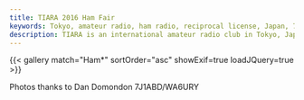```yaml
---
title: TIARA 2016 Ham Fair
keywords: Tokyo, amateur radio, ham radio, reciprocal license, Japan, 7J1YAA
description: TIARA is an international amateur radio club in Tokyo, Japan.
---
```


{{< gallery match="Ham*" sortOrder="asc" showExif=true loadJQuery=true >}}

Photos thanks to Dan Domondon 7J1ABD/WA6URY


